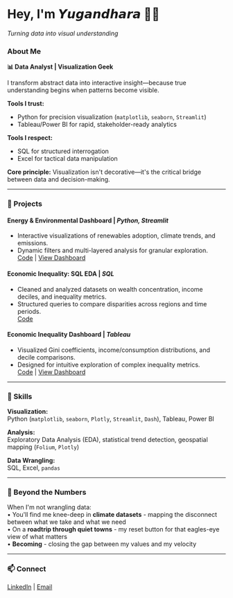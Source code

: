 # Hey, I'm 𝙔𝙪𝙜𝙖𝙣𝙙𝙝𝙖𝙧𝙖 👋🏻
*Turning data into visual understanding*

### About Me  
**📊 Data Analyst | Visualization Geek**  

I transform abstract data into interactive insight—because true understanding begins when patterns become visible.  

**Tools I trust:**  
- Python for precision visualization (`matplotlib`, `seaborn`, `Streamlit`)  
- Tableau/Power BI for rapid, stakeholder-ready analytics  

**Tools I respect:**  
- SQL for structured interrogation  
- Excel for tactical data manipulation  

**Core principle:** Visualization isn't decorative—it's the critical bridge between data and decision-making.  

---

### 🚀 Projects  

#### **Energy & Environmental Dashboard** | *Python, Streamlit*  
- Interactive visualizations of renewables adoption, climate trends, and emissions.  
- Dynamic filters and multi-layered analysis for granular exploration.  
[Code](https://github.com/Yugandhara-Yeolekar/Energy-Environment-Dashboard) | [View Dashboard](https://energy-environment-dashboard.streamlit.app/)  

#### **Economic Inequality: SQL EDA** | *SQL*  
- Cleaned and analyzed datasets on wealth concentration, income deciles, and inequality metrics.  
- Structured queries to compare disparities across regions and time periods.  
[Code](https://github.com/Yugandhara-Yeolekar/Economic-Inequality-SQL)  

#### **Economic Inequality Dashboard** | *Tableau*  
- Visualized Gini coefficients, income/consumption distributions, and decile comparisons.  
- Designed for intuitive exploration of complex inequality metrics.  
[Code](https://github.com/Yugandhara-Yeolekar/Economic-Inequality-Tableau) | [View Dashboard](https://public.tableau.com/app/profile/yugandhara.yeolekar/viz/EconomicInequality/EconomicInequality)  

---

### 🔧 Skills  
**Visualization:**  
Python (`matplotlib`, `seaborn`, `Plotly`, `Streamlit`, `Dash`), Tableau, Power BI  

**Analysis:**  
Exploratory Data Analysis (EDA), statistical trend detection, geospatial mapping (`Folium`, `Plotly`)  

**Data Wrangling:**  
SQL, Excel, `pandas`  

---
### 🌿 Beyond the Numbers  
When I'm not wrangling data:  
• You'll find me knee-deep in **climate datasets** - mapping the disconnect between what we take and what we need  
• On a **roadtrip through quiet towns** - my reset button for that eagles-eye view of what matters  
• **Becoming** - closing the gap between my values and my velocity  

---

### 📫 Connect  
[LinkedIn](https://www.linkedin.com/in/yugandharayeolekar/) | [Email](mailto:yugandhara.yeolekar@gmail.com)  
